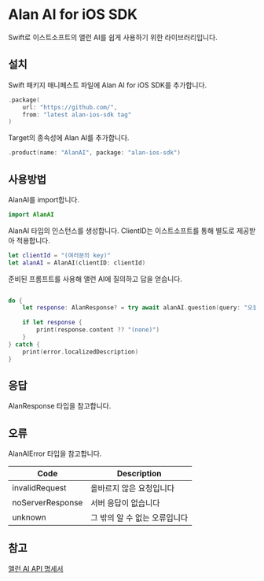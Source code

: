 # Alan AI for iOS SDK
Swift로 이스트소프트의 앨런 AI를 쉽게 사용하기 위한 라이브러리입니다.

## 설치

Swift 패키지 매니페스트 파일에 Alan AI for iOS SDK를 추가합니다.

```swift
.package(
    url: "https://github.com/",
    from: "latest alan-ios-sdk tag"
)
``` 

Target의 종속성에 Alan AI를 추가합니다.
```swift
.product(name: "AlanAI", package: "alan-ios-sdk")
```

## 사용방법

AlanAI를 import합니다.
```swift
import AlanAI
```

AlanAI 타입의 인스턴스를 생성합니다. ClientID는 이스트소프트를 통해 별도로 제공받아 적용합니다.
```swift
let clientId = "(여러분의 key)"
let alanAI = AlanAI(clientID: clientId)

```

준비된 프롬프트를 사용해 앨런 AI에 질의하고 답을 얻습니다.
```swift

do {
    let response: AlanResponse? = try await alanAI.question(query: "오늘 서울 날씨 어때?")
    
    if let response {
        print(response.content ?? "(none)")
    }
} catch {
    print(error.localizedDescription)
}
```

## 응답
AlanResponse 타입을 참고합니다.

## 오류
AlanAIError 타입을 참고합니다.

|Code|Description|
|--|--|
|invalidRequest|올바르지 않은 요청입니다|
|noServerResponse|서버 응답이 없습니다|
|unknown|그 밖의 알 수 없는 오류입니다|

## 참고
[앨런 AI API 명세서](https://www.notion.so/oreumi/AI-API-25aebaa8982b8047906dee625ca7816c)

